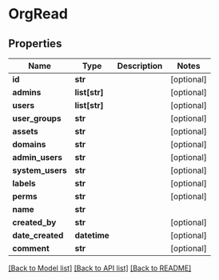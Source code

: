 # OrgRead

## Properties
Name | Type | Description | Notes
------------ | ------------- | ------------- | -------------
**id** | **str** |  | [optional] 
**admins** | **list[str]** |  | [optional] 
**users** | **list[str]** |  | [optional] 
**user_groups** | **str** |  | [optional] 
**assets** | **str** |  | [optional] 
**domains** | **str** |  | [optional] 
**admin_users** | **str** |  | [optional] 
**system_users** | **str** |  | [optional] 
**labels** | **str** |  | [optional] 
**perms** | **str** |  | [optional] 
**name** | **str** |  | 
**created_by** | **str** |  | [optional] 
**date_created** | **datetime** |  | [optional] 
**comment** | **str** |  | [optional] 

[[Back to Model list]](../README.md#documentation-for-models) [[Back to API list]](../README.md#documentation-for-api-endpoints) [[Back to README]](../README.md)


